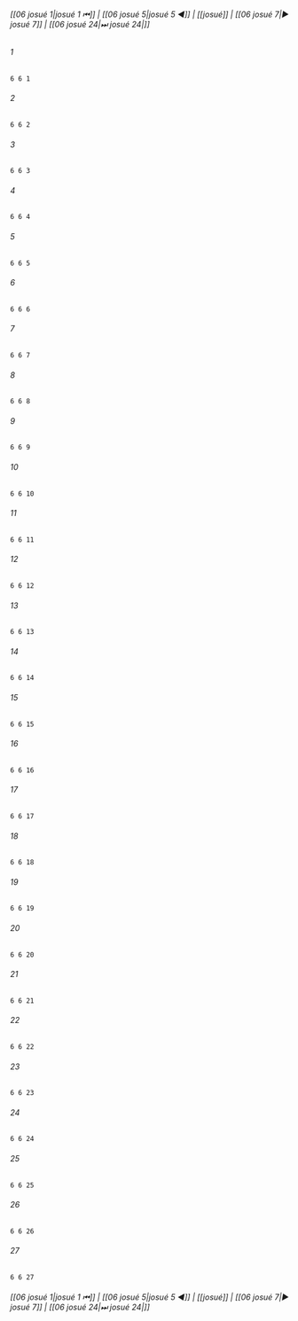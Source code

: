 
###### [[06 josué 1|josué 1 ⏮]] | [[06 josué 5|josué 5 ◀]] | [[josué]] | [[06 josué 7|▶ josué 7]] | [[06 josué 24|⏭ josué 24|]]

###### 1
``` verse
6 6 1 
```
###### 2
``` verse
6 6 2 
```
###### 3
``` verse
6 6 3 
```
###### 4
``` verse
6 6 4 
```
###### 5
``` verse
6 6 5 
```
###### 6
``` verse
6 6 6 
```
###### 7
``` verse
6 6 7 
```
###### 8
``` verse
6 6 8 
```
###### 9
``` verse
6 6 9 
```
###### 10
``` verse
6 6 10 
```
###### 11
``` verse
6 6 11 
```
###### 12
``` verse
6 6 12 
```
###### 13
``` verse
6 6 13 
```
###### 14
``` verse
6 6 14 
```
###### 15
``` verse
6 6 15 
```
###### 16
``` verse
6 6 16 
```
###### 17
``` verse
6 6 17 
```
###### 18
``` verse
6 6 18 
```
###### 19
``` verse
6 6 19 
```
###### 20
``` verse
6 6 20 
```
###### 21
``` verse
6 6 21 
```
###### 22
``` verse
6 6 22 
```
###### 23
``` verse
6 6 23 
```
###### 24
``` verse
6 6 24 
```
###### 25
``` verse
6 6 25 
```
###### 26
``` verse
6 6 26 
```
###### 27
``` verse
6 6 27 
```

###### [[06 josué 1|josué 1 ⏮]] | [[06 josué 5|josué 5 ◀]] | [[josué]] | [[06 josué 7|▶ josué 7]] | [[06 josué 24|⏭ josué 24|]]

